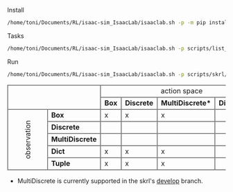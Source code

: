 Install

```bash
/home/toni/Documents/RL/isaac-sim_IsaacLab/isaaclab.sh -p -m pip install -e exts/direct_spaces_showcase
```
Tasks

```bash
/home/toni/Documents/RL/isaac-sim_IsaacLab/isaaclab.sh -p scripts/list_envs.py
```

Run

```bash
/home/toni/Documents/RL/isaac-sim_IsaacLab/isaaclab.sh -p scripts/skrl/train.py --task Spaces-Box-Box-Cartpole-Direct-v0
```

<style type="text/css">
    table {
        width: 100%;
    }
    td {
        border-color: gray;
        border-style: solid;
        border-width: 2px;
    }
    .rot90 {
        transform: rotate(-90deg);
        margin: 0;
        padding: 0;
    }
</style>
<table class="tg">
<tbody>
  <tr>
    <td colspan="2" rowspan="2"></td>
    <td colspan="5" style="text-align: center">action space</td>
  </tr>
  <tr>
    <td><strong>Box</strong></td>
    <td><strong>Discrete</strong></td>
    <td><strong>MultiDiscrete*</strong></td>
    <td><strong>Dict</strong></td>
    <td><strong>Tuple</strong></td>
  </tr>
  <tr>
    <td class="rot90", rowspan="5">observation</td>
    <td><strong>Box</strong></td>
    <td>x</td>
    <td>x</td>
    <td>x</td>
    <td></td>
    <td></td>
  </tr>
  <tr>
    <td><strong>Discrete</strong></td>
    <td></td>
    <td></td>
    <td></td>
    <td></td>
    <td></td>
  </tr>
  <tr>
    <td><strong>MultiDiscrete</strong></td>
    <td></td>
    <td></td>
    <td></td>
    <td></td>
    <td></td>
  </tr>
  <tr>
    <td><strong>Dict</strong></td>
    <td>x</td>
    <td>x</td>
    <td>x</td>
    <td></td>
    <td></td>
  </tr>
  <tr>
    <td><strong>Tuple</strong></td>
    <td>x</td>
    <td>x</td>
    <td>x</td>
    <td></td>
    <td></td>
  </tr>
</tbody></table>

* MultiDiscrete is currently supported in the skrl's [develop](https://github.com/Toni-SM/skrl/tree/develop) branch.
